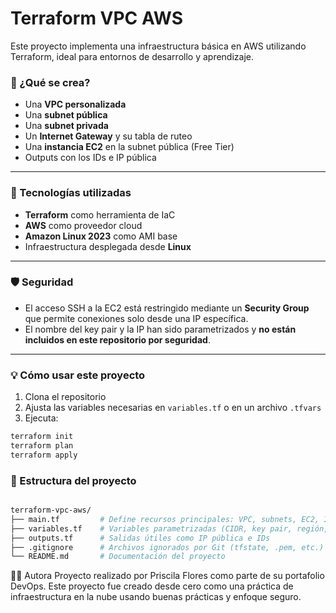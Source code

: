 # Terraform VPC AWS

Este proyecto implementa una infraestructura básica en AWS utilizando Terraform, ideal para entornos de desarrollo y aprendizaje.

### 🔧 ¿Qué se crea?

- Una **VPC personalizada**
- Una **subnet pública**
- Una **subnet privada**
- Un **Internet Gateway** y su tabla de ruteo
- Una **instancia EC2** en la subnet pública (Free Tier)
- Outputs con los IDs e IP pública

---

### 🚀 Tecnologías utilizadas

- **Terraform** como herramienta de IaC
- **AWS** como proveedor cloud
- **Amazon Linux 2023** como AMI base
- Infraestructura desplegada desde **Linux**

---

### 🛡️ Seguridad

- El acceso SSH a la EC2 está restringido mediante un **Security Group** que permite conexiones solo desde una IP específica.
- El nombre del key pair y la IP han sido parametrizados y **no están incluidos en este repositorio por seguridad**.

---

### 💡 Cómo usar este proyecto

1. Clona el repositorio
2. Ajusta las variables necesarias en `variables.tf` o en un archivo `.tfvars`
3. Ejecuta:

```bash
terraform init
terraform plan
terraform apply
```

### 📁 Estructura del proyecto

``` bash

terraform-vpc-aws/
├── main.tf         # Define recursos principales: VPC, subnets, EC2, IGW
├── variables.tf    # Variables parametrizadas (CIDR, key pair, región, etc.)
├── outputs.tf      # Salidas útiles como IP pública e IDs
├── .gitignore      # Archivos ignorados por Git (tfstate, .pem, etc.)
└── README.md       # Documentación del proyecto
```

👩‍💻 Autora
Proyecto realizado por Priscila Flores como parte de su portafolio DevOps.
Este proyecto fue creado desde cero como una práctica de infraestructura en la nube usando buenas prácticas y enfoque seguro.